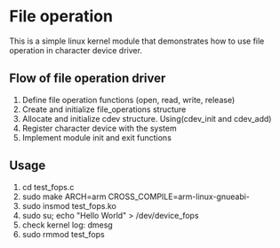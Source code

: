 # File operation

This is a simple linux kernel module that demonstrates how to use file operation in character device driver.

## Flow of file operation driver
1. Define file operation functions (open, read, write, release)
2. Create and initialize file_operations structure
3. Allocate and initialize cdev structure. Using(cdev_init and cdev_add)
4. Register character device with the system
5. Implement module init and exit functions

## Usage
1. cd test_fops.c
2. sudo make ARCH=arm CROSS_COMPILE=arm-linux-gnueabi-
3. sudo insmod test_fops.ko
4. sudo su; echo "Hello World" > /dev/device_fops
5. check kernel log: dmesg
6. sudo rmmod test_fops